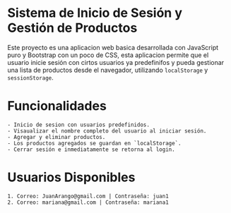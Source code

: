 # Sistema de Inicio de Sesión y Gestión de Productos

Este proyecto es una aplicacion web basica desarrollada con JavaScript puro y Bootstrap con un poco de CSS, esta aplicacion permite que el usuario inicie sesión con cirtos usuarios ya predefinifos y pueda gestionar una lista de productos desde el navegador, utilizando `localStorage` y `sessionStorage`.

# Funcionalidades 

    - Inicio de sesion con usuarios predefinidos.
    - Visaualizar el nombre completo del usuario al iniciar sesión.
    - Agregar y eliminar productos.
    - Los productos agregados se guardan en `localStorage`.
    - Cerrar sesión e inmediatamente se retorna al login.

# Usuarios Disponibles

    1. Correo: JuanArango@gmail.com | Contraseña: juan1
    2. Correo: mariana@gmail.com | Contraseña: mariana1

